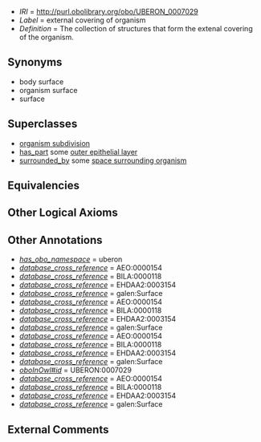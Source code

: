  * *IRI* = http://purl.obolibrary.org/obo/UBERON_0007029
 * *Label* = external covering of organism
 * *Definition* = The collection of structures that form the extenal covering of the organism.

## Synonyms

 * body surface
 * organism surface
 * surface

## Superclasses

 * [organism subdivision](../../UBERON/75/UBERON_0000475.md)
 * [has_part](../../BFO/51/BFO_0000051.md) some [outer epithelial layer](../../UBERON/76/UBERON_0007376.md)
 * [surrounded_by](../../RO/19/RO_0002219.md) some [space surrounding organism](../../UBERON/14/UBERON_0013514.md)

## Equivalencies


## Other Logical Axioms


## Other Annotations

 * *[has_obo_namespace](../../ce/oboInOwl#hasOBONamespace.md)* = uberon
 * *[database_cross_reference](../../ef/oboInOwl#hasDbXref.md)* = AEO:0000154
 * *[database_cross_reference](../../ef/oboInOwl#hasDbXref.md)* = BILA:0000118
 * *[database_cross_reference](../../ef/oboInOwl#hasDbXref.md)* = EHDAA2:0003154
 * *[database_cross_reference](../../ef/oboInOwl#hasDbXref.md)* = galen:Surface
 * *[database_cross_reference](../../ef/oboInOwl#hasDbXref.md)* = AEO:0000154
 * *[database_cross_reference](../../ef/oboInOwl#hasDbXref.md)* = BILA:0000118
 * *[database_cross_reference](../../ef/oboInOwl#hasDbXref.md)* = EHDAA2:0003154
 * *[database_cross_reference](../../ef/oboInOwl#hasDbXref.md)* = galen:Surface
 * *[database_cross_reference](../../ef/oboInOwl#hasDbXref.md)* = AEO:0000154
 * *[database_cross_reference](../../ef/oboInOwl#hasDbXref.md)* = BILA:0000118
 * *[database_cross_reference](../../ef/oboInOwl#hasDbXref.md)* = EHDAA2:0003154
 * *[database_cross_reference](../../ef/oboInOwl#hasDbXref.md)* = galen:Surface
 * *[oboInOwl#id](../../id/oboInOwl#id.md)* = UBERON:0007029
 * *[database_cross_reference](../../ef/oboInOwl#hasDbXref.md)* = AEO:0000154
 * *[database_cross_reference](../../ef/oboInOwl#hasDbXref.md)* = BILA:0000118
 * *[database_cross_reference](../../ef/oboInOwl#hasDbXref.md)* = EHDAA2:0003154
 * *[database_cross_reference](../../ef/oboInOwl#hasDbXref.md)* = galen:Surface

## External Comments

